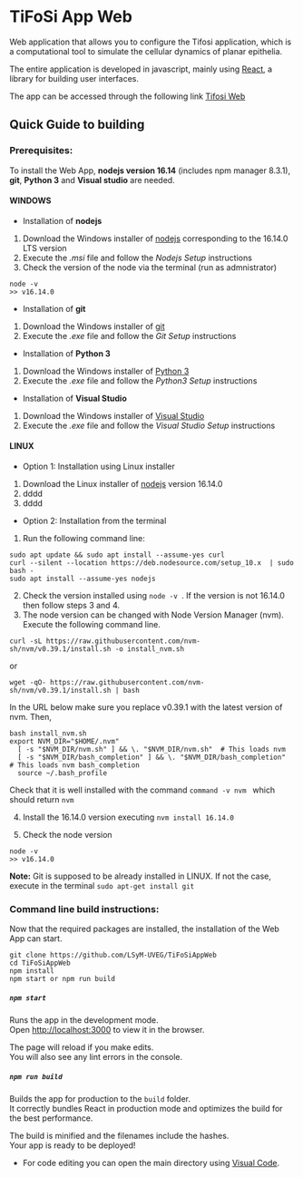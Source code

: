 # TiFoSi App Web
Web application that allows you to configure the Tifosi application, which is a computational tool to simulate the cellular dynamics of planar epithelia.

The entire application is developed in javascript, mainly using [React](https://reactjs.org/), a library for building user interfaces.

The app can be accessed through the following link [Tifosi Web](https://lsymserver.uv.es/lsym/Tifosi)

## Quick Guide to building

### Prerequisites:
To install the Web App, **nodejs version 16.14** (includes npm manager 8.3.1), **git**, **Python 3** and **Visual studio** are needed.  
 
#### WINDOWS
* Installation of **nodejs**
1) Download the Windows installer of [nodejs](https://nodejs.org/) corresponding to the 16.14.0 LTS version 
2) Execute the _.msi_ file and follow the _Nodejs Setup_ instructions
3) Check the version of the node via the terminal (run as admnistrator)
 ```console 
 node -v  
>> v16.14.0 
```

* Installation of **git** 
1) Download the Windows installer of [git](https://gitforwindows.org/) 
2) Execute the _.exe_ file and follow the _Git Setup_ instructions

* Installation of **Python 3** 
1) Download the Windows installer of [Python 3](https://www.python.org/downloads/windows/) 
2) Execute the _.exe_ file and follow the _Python3 Setup_ instructions

* Installation of **Visual Studio** 
1) Download the Windows installer of [Visual Studio](https://visualstudio.microsoft.com/downloads/) 
2) Execute the _.exe_ file and follow the _Visual Studio Setup_ instructions
 
#### LINUX

* Option 1: Installation using Linux installer
1) Download the Linux installer of [nodejs](https://nodejs.org/en/download/) version 16.14.0
1) dddd
2) dddd

* Option 2: Installation from the terminal 
 1) Run the following command line: 
```console 
sudo apt update && sudo apt install --assume-yes curl
curl --silent --location https://deb.nodesource.com/setup_10.x  | sudo bash -
sudo apt install --assume-yes nodejs
```
2) Check the version installed using ```node -v ```. If the version is not 16.14.0 then follow steps 3 and 4. 
3) The node version can be changed with Node Version Manager (nvm). Execute the following command line. 
```console 
curl -sL https://raw.githubusercontent.com/nvm-sh/nvm/v0.39.1/install.sh -o install_nvm.sh
```
or
```console 
wget -qO- https://raw.githubusercontent.com/nvm-sh/nvm/v0.39.1/install.sh | bash
```

In the URL below make sure you replace v0.39.1 with the latest version of nvm. Then, 

```console 
bash install_nvm.sh
export NVM_DIR="$HOME/.nvm"
  [ -s "$NVM_DIR/nvm.sh" ] && \. "$NVM_DIR/nvm.sh"  # This loads nvm
  [ -s "$NVM_DIR/bash_completion" ] && \. "$NVM_DIR/bash_completion"  # This loads nvm bash_completion
  source ~/.bash_profile
```
Check that it is well installed with the command ```command -v nvm ``` which should return ```nvm ```

4) Install the 16.14.0 version executing ```nvm install 16.14.0```

5) Check the node version
```console 
node -v 
>> v16.14.0 
```

**Note:** Git is supposed to be already installed in LINUX. If not the case, execute in the terminal ```sudo apt-get install git ```


 
### Command line build instructions:

Now that the required packages are installed, the installation of the Web App can start. 
```console
git clone https://github.com/LSyM-UVEG/TiFoSiAppWeb
cd TiFoSiAppWeb
npm install
npm start or npm run build
```

##### `npm start`

Runs the app in the development mode.\
Open [http://localhost:3000](http://localhost:3000) to view it in the browser.

The page will reload if you make edits.\
You will also see any lint errors in the console.

##### `npm run build`

Builds the app for production to the `build` folder.\
It correctly bundles React in production mode and optimizes the build for the best performance.

The build is minified and the filenames include the hashes.\
Your app is ready to be deployed!

- For code editing you can open the main directory using [Visual Code](https://code.visualstudio.com/).

